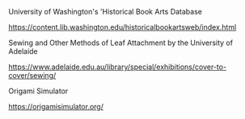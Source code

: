 University of Washington's 'Historical Book Arts Database

https://content.lib.washington.edu/historicalbookartsweb/index.html

Sewing and Other Methods of Leaf Attachment by the University of Adelaide

https://www.adelaide.edu.au/library/special/exhibitions/cover-to-cover/sewing/


Origami Simulator

https://origamisimulator.org/